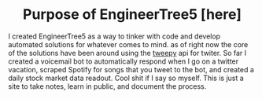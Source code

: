 # <center>Purpose of EngineerTree5 [here]</center>

I created EngineerTree5 as a way to tinker with code and develop automated solutions for whatever comes to mind. as of right now the core of the solutions have been around using the [tweepy](https://engineertree5.github.io/tree5_treehouse/#/tweepy) api for twiter. So far I created a voicemail bot to automatically respond when I go on a twitter vacation, scraped Spotify for songs that you tweet to the bot, and created a daily stock market data readout. Cool shit if I say so myself. This is just a site to take notes, learn in public, and document the process.